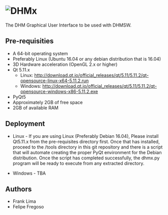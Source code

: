 # ![DHMx](https://github.jpl.nasa.gov/DHM/dhm_gui/blob/master/dhmx_logo_sm.png?raw=true)
The DHM Graphical User Interface to be used with DHMSW.

## Pre-requisities
* A 64-bit operating system
* Preferably Linux (Ubuntu 16.04 or any debian distribution that is 16.04)
* 3D Hardware acceleration (OpenGL 2.x or higher)
* Qt 5.11.x
  - Linux: http://download.qt.io/official_releases/qt/5.11/5.11.2/qt-opensource-linux-x64-5.11.2.run
  - Windows: http://download.qt.io/official_releases/qt/5.11/5.11.2/qt-opensource-windows-x86-5.11.2.exe
* PyQt5
* Approximately 2GB of free space
* 2GB of available RAM


## Deployment
* Linux - If you are using Linux (Preferably Debian 16.04), Please install Qt5.11.x from the pre-requisites directory first.  Once that has installed, proceed to the /tools directory in this git repository and there is a script that will automate creating the proper PyQt environment for the Debian distribution. Once the script has completed successfully, the dhmx.py program will be ready to execute from any extracted directory.

* Windows - TBA


## Authors
* Frank Lima
* Felipe Fregoso
